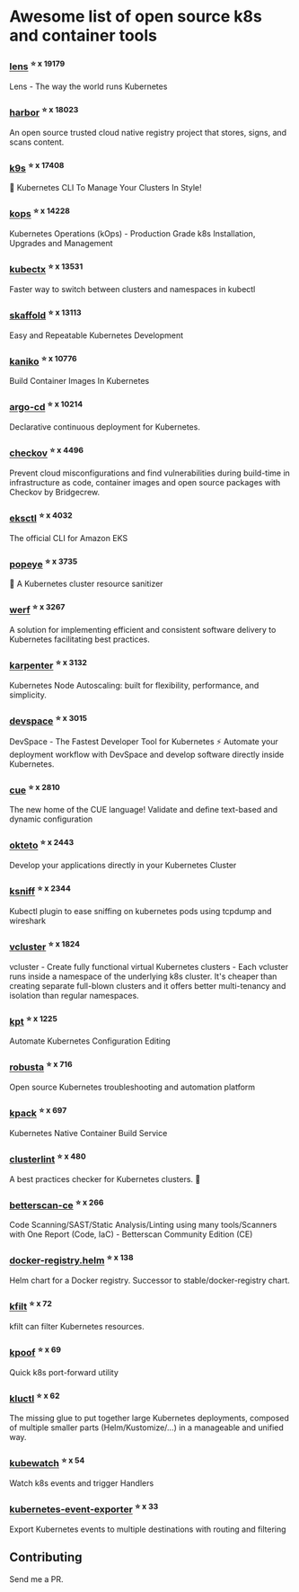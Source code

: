 # Awesome list of open source k8s and container tools

### [lens](https://github.com/lensapp/lens) <sup>⭐️ x 19179</sup>
Lens - The way the world runs Kubernetes
### [harbor](https://github.com/goharbor/harbor) <sup>⭐️ x 18023</sup>
An open source trusted cloud native registry project that stores, signs, and scans content.
### [k9s](https://github.com/derailed/k9s) <sup>⭐️ x 17408</sup>
🐶 Kubernetes CLI To Manage Your Clusters In Style!
### [kops](https://github.com/kubernetes/kops) <sup>⭐️ x 14228</sup>
Kubernetes Operations (kOps) - Production Grade k8s Installation, Upgrades and Management
### [kubectx](https://github.com/ahmetb/kubectx) <sup>⭐️ x 13531</sup>
Faster way to switch between clusters and namespaces in kubectl
### [skaffold](https://github.com/GoogleContainerTools/skaffold) <sup>⭐️ x 13113</sup>
Easy and Repeatable Kubernetes Development
### [kaniko](https://github.com/GoogleContainerTools/kaniko) <sup>⭐️ x 10776</sup>
Build Container Images In Kubernetes
### [argo-cd](https://github.com/argoproj/argo-cd) <sup>⭐️ x 10214</sup>
Declarative continuous deployment for Kubernetes.
### [checkov](https://github.com/bridgecrewio/checkov) <sup>⭐️ x 4496</sup>
Prevent cloud misconfigurations and find vulnerabilities during build-time in infrastructure as code, container images and open source packages with Checkov by Bridgecrew.
### [eksctl](https://github.com/weaveworks/eksctl) <sup>⭐️ x 4032</sup>
The official CLI for Amazon EKS
### [popeye](https://github.com/derailed/popeye) <sup>⭐️ x 3735</sup>
👀 A Kubernetes cluster resource sanitizer
### [werf](https://github.com/werf/werf) <sup>⭐️ x 3267</sup>
A solution for implementing efficient and consistent software delivery to Kubernetes facilitating best practices.
### [karpenter](https://github.com/aws/karpenter) <sup>⭐️ x 3132</sup>
Kubernetes Node Autoscaling: built for flexibility, performance, and simplicity.
### [devspace](https://github.com/loft-sh/devspace) <sup>⭐️ x 3015</sup>
DevSpace - The Fastest Developer Tool for Kubernetes ⚡ Automate your deployment workflow with DevSpace and develop software directly inside Kubernetes.
### [cue](https://github.com/cue-lang/cue) <sup>⭐️ x 2810</sup>
The new home of the CUE language! Validate and define text-based and dynamic configuration
### [okteto](https://github.com/okteto/okteto) <sup>⭐️ x 2443</sup>
Develop your applications directly in your Kubernetes Cluster
### [ksniff](https://github.com/eldadru/ksniff) <sup>⭐️ x 2344</sup>
Kubectl plugin to ease sniffing on kubernetes pods using tcpdump and wireshark
### [vcluster](https://github.com/loft-sh/vcluster) <sup>⭐️ x 1824</sup>
vcluster - Create fully functional virtual Kubernetes clusters - Each vcluster runs inside a namespace of the underlying k8s cluster. It's cheaper than creating separate full-blown clusters and it offers better multi-tenancy and isolation than regular namespaces.
### [kpt](https://github.com/GoogleContainerTools/kpt) <sup>⭐️ x 1225</sup>
Automate Kubernetes Configuration Editing
### [robusta](https://github.com/robusta-dev/robusta) <sup>⭐️ x 716</sup>
Open source Kubernetes troubleshooting and automation platform
### [kpack](https://github.com/pivotal/kpack) <sup>⭐️ x 697</sup>
Kubernetes Native Container Build Service
### [clusterlint](https://github.com/digitalocean/clusterlint) <sup>⭐️ x 480</sup>
A best practices checker for Kubernetes clusters. 🤠
### [betterscan-ce](https://github.com/marcinguy/betterscan-ce) <sup>⭐️ x 266</sup>
Code Scanning/SAST/Static Analysis/Linting using many tools/Scanners with One Report (Code, IaC) - Betterscan Community Edition (CE)
### [docker-registry.helm](https://github.com/twuni/docker-registry.helm) <sup>⭐️ x 138</sup>
Helm chart for a Docker registry. Successor to stable/docker-registry chart.
### [kfilt](https://github.com/ryane/kfilt) <sup>⭐️ x 72</sup>
kfilt can filter Kubernetes resources.
### [kpoof](https://github.com/farmotive/kpoof) <sup>⭐️ x 69</sup>
Quick k8s port-forward utility
### [kluctl](https://github.com/kluctl/kluctl) <sup>⭐️ x 62</sup>
The missing glue to put together large Kubernetes deployments, composed of multiple smaller parts (Helm/Kustomize/...)  in a manageable and unified way.
### [kubewatch](https://github.com/robusta-dev/kubewatch) <sup>⭐️ x 54</sup>
Watch k8s events and trigger Handlers
### [kubernetes-event-exporter](https://github.com/resmoio/kubernetes-event-exporter) <sup>⭐️ x 33</sup>
Export Kubernetes events to multiple destinations with routing and filtering

## Contributing

Send me a PR.


